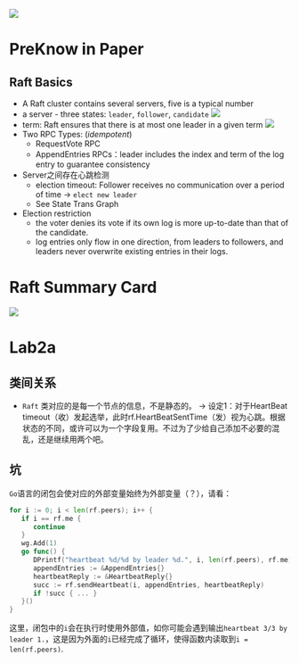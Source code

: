 ![](http://img.070077.xyz//20220920103034.png)
# PreKnow in Paper
## Raft Basics
- A Raft cluster contains several servers, five is a typical number
- a server - three states: `leader`, `follower`, `candidate`
![](http://img.070077.xyz//20220920102022.png)
- term: Raft ensures that there is at most one leader in a given term
![](http://img.070077.xyz//20220920102324.png)
- Two RPC Types: (*idempotent*)
  - RequestVote RPC
  - AppendEntries RPCs：leader includes the index and term of the log entry to guarantee consistency
- Server之间存在心跳检测
  - election timeout: Follower receives no communication over a period of time -> `elect new leader`
  - See State Trans Graph
- Election restriction
  - the voter denies its vote if its own log is more up-to-date than that of the candidate.
  - log entries only flow in one direction, from leaders to followers, and leaders never overwrite existing entries in their logs.

# Raft Summary Card
![](http://img.070077.xyz//20220920102951.png)

# Lab2a
## 类间关系
- `Raft` 类对应的是每一个节点的信息，不是静态的。
-> 设定1：对于HeartBeat timeout（收）发起选举，此时rf.HeartBeatSentTime（发）视为心跳。根据状态的不同，或许可以为一个字段复用。不过为了少给自己添加不必要的混乱，还是继续用两个吧。
## 坑
`Go`语言的闭包会使对应的外部变量始终为外部变量（？），请看：
```go
for i := 0; i < len(rf.peers); i++ {  
   if i == rf.me {  
      continue  
   }  
   wg.Add(1)  
   go func() {  
      DPrintf("heartbeat %d/%d by leader %d.", i, len(rf.peers), rf.me)  
      appendEntries := &AppendEntries{}  
      heartbeatReply := &HeartbeatReply{}  
      succ := rf.sendHeartbeat(i, appendEntries, heartbeatReply)  
      if !succ { ... }  
   }()  
}
```
这里，闭包中的`i`会在执行时使用外部值，如你可能会遇到输出`heartbeat 3/3 by leader 1.`，这是因为外面的`i`已经完成了循环，使得函数内读取到`i = len(rf.peers)`.

